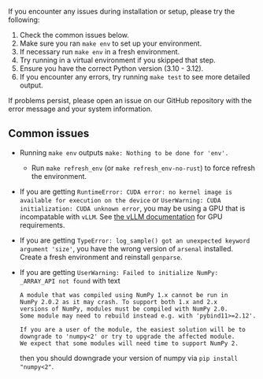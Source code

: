 If you encounter any issues during installation or setup, please try the following:

1. Check the common issues below.
2. Make sure you ran `make env` to set up your environment.
3. If necessary run `make env` in a fresh environment.
4. Try running in a virtual environment if you skipped that step.
5. Ensure you have the correct Python version (3.10 - 3.12).
6. If you encounter any errors, try running `make test` to see more detailed output.

If problems persist, please open an issue on our GitHub repository with the error message and your system information.

## Common issues

- Running `make env` outputs `make: Nothing to be done for 'env'.`
   - Run `make refresh_env` (or `make refresh_env-no-rust`) to force refresh the environment.
- If you are getting `RuntimeError: CUDA error: no kernel image is available for execution on the device` or `UserWarning: CUDA initialization: CUDA unknown error`, you may be using a GPU that is incompatable with `vLLM`. See [the vLLM documentation](https://docs.vllm.ai/en/latest/getting_started/installation.html) for GPU requirements.
- If you are getting `TypeError: log_sample() got an unexpected keyword argument 'size'`, you have the wrong version of `arsenal` installed. Create a fresh environment and reinstall `genparse`.
- If you are getting `UserWarning: Failed to initialize NumPy: _ARRAY_API not found` with text

   ```
   A module that was compiled using NumPy 1.x cannot be run in
   NumPy 2.0.2 as it may crash. To support both 1.x and 2.x
   versions of NumPy, modules must be compiled with NumPy 2.0.
   Some module may need to rebuild instead e.g. with 'pybind11>=2.12'.

   If you are a user of the module, the easiest solution will be to
   downgrade to 'numpy<2' or try to upgrade the affected module.
   We expect that some modules will need time to support NumPy 2.
   ```
   then you should downgrade your version of numpy via `pip install "numpy<2"`.
